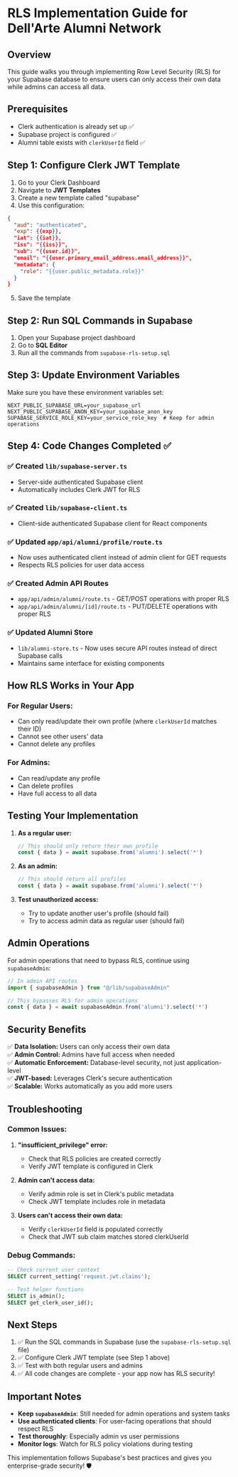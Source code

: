 # RLS Implementation Guide for Dell'Arte Alumni Network

## Overview
This guide walks you through implementing Row Level Security (RLS) for your Supabase database to ensure users can only access their own data while admins can access all data.

## Prerequisites
- Clerk authentication is already set up ✅
- Supabase project is configured ✅
- Alumni table exists with `clerkUserId` field ✅

## Step 1: Configure Clerk JWT Template

1. Go to your Clerk Dashboard
2. Navigate to **JWT Templates**
3. Create a new template called "supabase"
4. Use this configuration:

```json
{
  "aud": "authenticated",
  "exp": {{exp}},
  "iat": {{iat}},
  "iss": "{{iss}}",
  "sub": "{{user.id}}",
  "email": "{{user.primary_email_address.email_address}}",
  "metadata": {
    "role": "{{user.public_metadata.role}}"
  }
}
```

5. Save the template

## Step 2: Run SQL Commands in Supabase

1. Open your Supabase project dashboard
2. Go to **SQL Editor**
3. Run all the commands from `supabase-rls-setup.sql`

## Step 3: Update Environment Variables

Make sure you have these environment variables set:
```env
NEXT_PUBLIC_SUPABASE_URL=your_supabase_url
NEXT_PUBLIC_SUPABASE_ANON_KEY=your_supabase_anon_key
SUPABASE_SERVICE_ROLE_KEY=your_service_role_key  # Keep for admin operations
```

## Step 4: Code Changes Completed ✅

### ✅ Created `lib/supabase-server.ts`
- Server-side authenticated Supabase client
- Automatically includes Clerk JWT for RLS

### ✅ Created `lib/supabase-client.ts`
- Client-side authenticated Supabase client for React components

### ✅ Updated `app/api/alumni/profile/route.ts`
- Now uses authenticated client instead of admin client for GET requests
- Respects RLS policies for user data access

### ✅ Created Admin API Routes
- `app/api/admin/alumni/route.ts` - GET/POST operations with proper RLS
- `app/api/admin/alumni/[id]/route.ts` - PUT/DELETE operations with proper RLS

### ✅ Updated Alumni Store
- `lib/alumni-store.ts` - Now uses secure API routes instead of direct Supabase calls
- Maintains same interface for existing components

## How RLS Works in Your App

### For Regular Users:
- Can only read/update their own profile (where `clerkUserId` matches their ID)
- Cannot see other users' data
- Cannot delete any profiles

### For Admins:
- Can read/update any profile
- Can delete profiles
- Have full access to all data

## Testing Your Implementation

1. **As a regular user:**
   ```javascript
   // This should only return their own profile
   const { data } = await supabase.from('alumni').select('*')
   ```

2. **As an admin:**
   ```javascript
   // This should return all profiles
   const { data } = await supabase.from('alumni').select('*')
   ```

3. **Test unauthorized access:**
   - Try to update another user's profile (should fail)
   - Try to access admin data as regular user (should fail)

## Admin Operations

For admin operations that need to bypass RLS, continue using `supabaseAdmin`:

```typescript
// In admin API routes
import { supabaseAdmin } from "@/lib/supabaseAdmin"

// This bypasses RLS for admin operations
const { data } = await supabaseAdmin.from('alumni').select('*')
```

## Security Benefits

✅ **Data Isolation:** Users can only access their own data  
✅ **Admin Control:** Admins have full access when needed  
✅ **Automatic Enforcement:** Database-level security, not just application-level  
✅ **JWT-based:** Leverages Clerk's secure authentication  
✅ **Scalable:** Works automatically as you add more users  

## Troubleshooting

### Common Issues:

1. **"insufficient_privilege" error:**
   - Check that RLS policies are created correctly
   - Verify JWT template is configured in Clerk

2. **Admin can't access data:**
   - Verify admin role is set in Clerk's public metadata
   - Check JWT template includes role in metadata

3. **Users can't access their own data:**
   - Verify `clerkUserId` field is populated correctly
   - Check that JWT sub claim matches stored clerkUserId

### Debug Commands:
```sql
-- Check current user context
SELECT current_setting('request.jwt.claims');

-- Test helper functions
SELECT is_admin();
SELECT get_clerk_user_id();
```

## Next Steps

1. ✅ Run the SQL commands in Supabase (use the `supabase-rls-setup.sql` file)
2. ✅ Configure Clerk JWT template (see Step 1 above)
3. ✅ Test with both regular users and admins
4. ✅ All code changes are complete - your app now has RLS security!

## Important Notes

- **Keep `supabaseAdmin`**: Still needed for admin operations and system tasks
- **Use authenticated clients**: For user-facing operations that should respect RLS  
- **Test thoroughly**: Especially admin vs user permissions
- **Monitor logs**: Watch for RLS policy violations during testing

This implementation follows Supabase's best practices and gives you enterprise-grade security! 🛡️